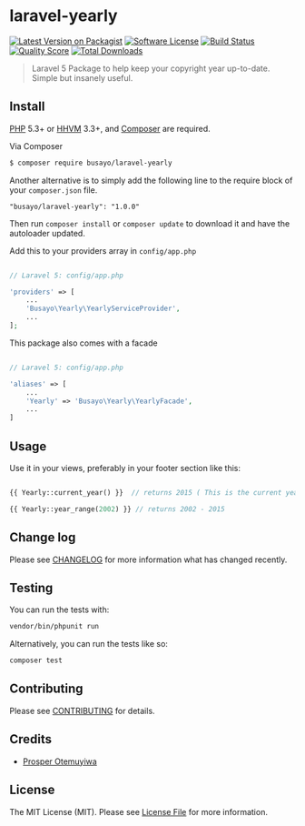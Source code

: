 # laravel-yearly

[![Latest Version on Packagist](https://img.shields.io/github/release/busayo/laravel-yearly.svg?style=flat-square)](https://github.com/busayo/laravel-yearly/releases)
[![Software License][ico-license]](LICENSE.md)
[![Build Status](https://img.shields.io/travis/busayo/laravel-yearly.svg)](https://travis-ci.org/spatie/laravel-yearly)
[![Quality Score](https://img.shields.io/scrutinizer/g/busayo/laravel-yearly.svg?style=flat-square)](https://scrutinizer-ci.com/g/busayo/laravel-yearly)
[![Total Downloads](https://img.shields.io/packagist/dt/busayo/laravel-yearly.svg?style=flat-square)](https://packagist.org/packages/busayo/laravel-yearly)

> Laravel 5 Package to help keep your copyright year up-to-date. Simple but insanely useful.

## Install

[PHP](https://php.net) 5.3+ or [HHVM](http://hhvm.com) 3.3+, and [Composer](https://getcomposer.org) are required.

Via Composer

``` bash
$ composer require busayo/laravel-yearly
```

Another alternative is to simply add the following line to the require block of your `composer.json` file.

```
"busayo/laravel-yearly": "1.0.0"
```

Then run `composer install` or `composer update` to download it and have the autoloader updated.

Add this to your providers array in `config/app.php`

```php

// Laravel 5: config/app.php

'providers' => [
    ...
    'Busayo\Yearly\YearlyServiceProvider',
    ...
];
```

This package also comes with a facade

```php

// Laravel 5: config/app.php

'aliases' => [
    ...
    'Yearly' => 'Busayo\Yearly\YearlyFacade',
    ...
]
```

## Usage

Use it in your views, preferably in your footer section like this:

``` php

{{ Yearly::current_year() }}  // returns 2015 ( This is the current year presently )

{{ Yearly::year_range(2002) }} // returns 2002 - 2015

```

## Change log

Please see [CHANGELOG](CHANGELOG.md) for more information what has changed recently.

## Testing

You can run the tests with:

```bash
vendor/bin/phpunit run
```

Alternatively, you can run the tests like so:

```bash
composer test
```

## Contributing

Please see [CONTRIBUTING](CONTRIBUTING.md) for details.

## Credits

- [Prosper Otemuyiwa](https://twitter.com/unicodeveloper)

## License

The MIT License (MIT). Please see [License File](LICENSE.md) for more information.

[ico-version]: https://img.shields.io/packagist/v/league/:package_name.svg?style=flat-square
[ico-license]: https://img.shields.io/badge/license-MIT-brightgreen.svg?style=flat-square
[ico-travis]: https://img.shields.io/travis/thephpleague/:package_name/master.svg?style=flat-square
[ico-scrutinizer]: https://img.shields.io/scrutinizer/coverage/g/thephpleague/:package_name.svg?style=flat-square
[ico-code-quality]: https://img.shields.io/scrutinizer/g/thephpleague/:package_name.svg?style=flat-square
[ico-downloads]: https://img.shields.io/packagist/dt/league/:package_name.svg?style=flat-square

[link-packagist]: https://packagist.org/packages/league/:package_name
[link-travis]: https://travis-ci.org/thephpleague/:package_name
[link-scrutinizer]: https://scrutinizer-ci.com/g/thephpleague/:package_name/code-structure
[link-code-quality]: https://scrutinizer-ci.com/g/thephpleague/:package_name
[link-downloads]: https://packagist.org/packages/league/:package_name
[link-author]: https://github.com/:author_username
[link-contributors]: ../../contributors
